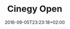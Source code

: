 ---
date: 2016-09-05T23:23:18+02:00
description: "Cinegy Open documentation project"
license: ""
licenseLink: ""
sitelink: https://open.cinegy.com/
sourceLink: 
tags:
- documentation
thumbnail: /img/cinegyopen-tn.png
title: Cinegy Open
---